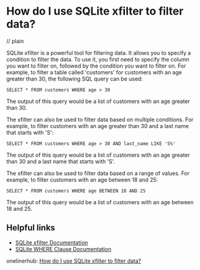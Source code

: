 # How do I use SQLite xfilter to filter data?
// plain

SQLite xfilter is a powerful tool for filtering data. It allows you to specify a condition to filter the data. To use it, you first need to specify the column you want to filter on, followed by the condition you want to filter on. For example, to filter a table called 'customers' for customers with an age greater than 30, the following SQL query can be used:

```
SELECT * FROM customers WHERE age > 30
```

The output of this query would be a list of customers with an age greater than 30.

The xfilter can also be used to filter data based on multiple conditions. For example, to filter customers with an age greater than 30 and a last name that starts with 'S':

```
SELECT * FROM customers WHERE age > 30 AND last_name LIKE 'S%'
```

The output of this query would be a list of customers with an age greater than 30 and a last name that starts with 'S'.

The xfilter can also be used to filter data based on a range of values. For example, to filter customers with an age between 18 and 25:

```
SELECT * FROM customers WHERE age BETWEEN 18 AND 25
```

The output of this query would be a list of customers with an age between 18 and 25.

## Helpful links

- [SQLite xfilter Documentation](https://www.sqlite.org/xfilter.html)
- [SQLite WHERE Clause Documentation](https://www.sqlite.org/lang_select.html)

onelinerhub: [How do I use SQLite xfilter to filter data?](https://onelinerhub.com/sqlite/how-do-i-use-sqlite-xfilter-to-filter-data)